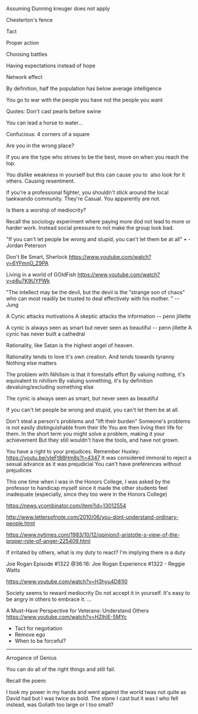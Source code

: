 Assuming Dunning kreuger does not apply

Chesterton's fence

Tact

Proper action

Choosing battles

Having expectations instead of hope

Network effect

By definition, half the population has below average intelligence

You go to war with the people you have not the people you want 

Quotes:
Don't cast pearls before swine

You can lead a horse to water...

Confucious: 4 corners of a square

Are you in the wrong place?

If you are the type who strives to be the best, move on when you reach the top.

You dislike weakness in yourself but this can cause you to  also look for it others. Causing resentment.

If you're a professional fighter, you shouldn't stick around the local taekwando community. They're Casual. You apparently are not.

Is there a worship of mediocrity?

Recall the sociology experiment where paying more dod not lead to more or harder work. Instead social pressure to not make the group look bad.

"If you can't let people be wrong and stupid, you can't let them be at all"
	• -Jordan Peterson

Don't Be Smart, Sherlock
https://www.youtube.com/watch?v=6YFmnO_Z9PA

Living in a world of GOldFish
https://www.youtube.com/watch?v=p8u7K9UYPWk


"The intellect may be the devil, but the devil is the “strange son of chaos” who can most readily be trusted to deal effectively with his mother. " -- Jung

A Cynic attacks motivations
A skeptic attacks the information
-- penn jillette

A cynic is always seen as smart but never seen as beautiful
-- penn jillette
A cynic has never built a cathedral

Rationality, like Satan is the highest angel of heaven.

Rationality tends to love it's own creation.
And tends towards tyranny
Nothing else matters

The problem with Nihilism is that it forestalls effort
By valuing nothing, it's equivalent to nihilism
By valuing something, it's by definition devaluing/excluding something else

The cynic is always seen as smart, but never seen as beautiful

If you can't let people be wrong and stupid, you can't let them be at all.


Don't steal a person's problems and "lift their burden"
Someone's problems is not easily distinguishable from their life
You are then living their life for them.
In the short term you might solve a problem, making it your achievement
But they still wouldn't have the tools, and have not grown.


You have a right to your prejudices. Remember Huxley:
https://youtu.be/vIeFt88Hm8s?t=4347 
It was considered immoral to reject a sexual advance as it was prejudicial
You can't have preferences without prejudices


This one time when I was in the Honors College, I was asked by the professor to handicap myself
since it made the other students feel inadequate (especially, since they too were in the Honors College)

https://news.ycombinator.com/item?id=13012554

http://www.lettersofnote.com/2010/06/you-dont-understand-ordinary-people.html

https://www.nytimes.com/1983/10/12/opinion/l-aristotle-s-view-of-the-proper-role-of-anger-225409.html

If irritated by others, what is my duty to react?
I'm implying there is a duty

Joe  Rogan Episode #1322  @36:16: Joe Rogan Experience #1322 - Reggie Watts

https://www.youtube.com/watch?v=H3hyu4D81l0


Society seems to reward mediocrity
	Do not accept it in yourself.
	It's easy to be angry in others to embrace it.
...

A Must-Have Perspective for Veterans: Understand Others
https://www.youtube.com/watch?v=HZlhIE-5MYc


- Tact for negotiation
- Remove ego
- When to be forceful?

---
Arrogance of Genius

You can do all of the right things and still fail.

Recall the poem:

I took my power in my hands and went against the world twas not quite as David had but I was twice as bold. The stone I cast but it was I who fell instead, was Goliath too large or I too small? 